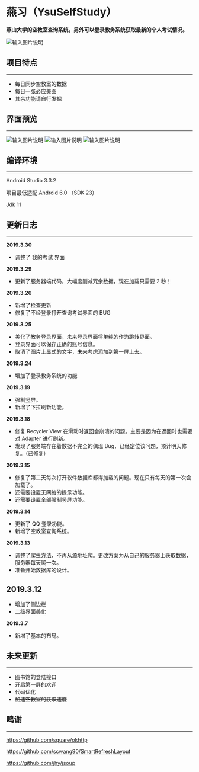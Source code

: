# 燕习（YsuSelfStudy）

 **燕山大学的空教室查询系统，另外可以登录教务系统获取最新的个人考试情况。** 

![输入图片说明](https://images.gitee.com/uploads/images/2019/0326/093612_a38218e6_1760493.png "home_tiny.png")

## 项目特点
---
- 每日同步空教室的数据
- 每日一张必应美图
- 其余功能请自行发掘

## 界面预览
---
![输入图片说明](https://images.gitee.com/uploads/images/2019/0326/095129_cff6f116_1760493.png "Screenshot_2019-03-26-09-37-58-414_com.example.ys.png")
![输入图片说明](https://images.gitee.com/uploads/images/2019/0326/095140_d21188ae_1760493.png "Screenshot_2019-03-26-09-38-01-102_com.example.ys.png")
![输入图片说明](https://images.gitee.com/uploads/images/2019/0326/095153_595d7a81_1760493.png "Screenshot_2019-03-26-09-38-03-510_com.example.ys.png")

## 编译环境
---
Android Studio 3.3.2

项目最低适配 Android 6.0 （SDK 23）

Jdk 11
## 更新日志
---

**2019.3.30**
- 调整了 我的考试 界面

**2019.3.29**
- 更新了服务器端代码，大幅度删减冗余数据，现在加载只需要 2 秒！

 **2019.3.26** 
 - 新增了检查更新
 - 修复了不经登录打开查询考试界面的 BUG
 
 **2019.3.25** 
- 美化了教务登录界面，未来登录界面将单纯的作为跳转界面。
- 登录界面可以保存正确的账号信息。
- 取消了图片上显式的文字，未来考虑添加到第一屏上去。

 **2019.3.24** 
- 增加了登录教务系统的功能

**2019.3.19** 
- 强制竖屏。
- 新增了下拉刷新功能。

 **2019.3.18** 
- 修复 Recycler View 在滑动时返回会崩溃的问题。主要是因为在返回时也需要对 Adapter 进行刷新。
- 发现了服务端存在着数据不完全的偶现 Bug，已经定位该问题，预计明天修复。（已修复）

**2019.3.15** 
- 修复了第二天每次打开软件数据库都得加载的问题。现在只有每天的第一次会加载了。
- 还需要设置无网络的提示功能。
- 还需要设置全部强制竖屏功能。

 **2019.3.14** 
- 更新了 QQ 登录功能。
- 新增了空教室查询系统。

 **2019.3.13** 
- 调整了爬虫方法，不再从源地址爬。更改方案为从自己的服务器上获取数据，服务器每天爬一次。
- 准备开始数据库的设计。
## 2019.3.12
- 增加了侧边栏
- 二级界面美化

 **2019.3.7** 
- 新增了基本的布局。
## 未来更新
---
* 图书馆的登陆接口
* 开启第一屏的欢迎
* 代码优化
* ~~加速空教室的获取速度~~

## 鸣谢
---
https://github.com/square/okhttp

https://github.com/scwang90/SmartRefreshLayout

https://github.com/jhy/jsoup


